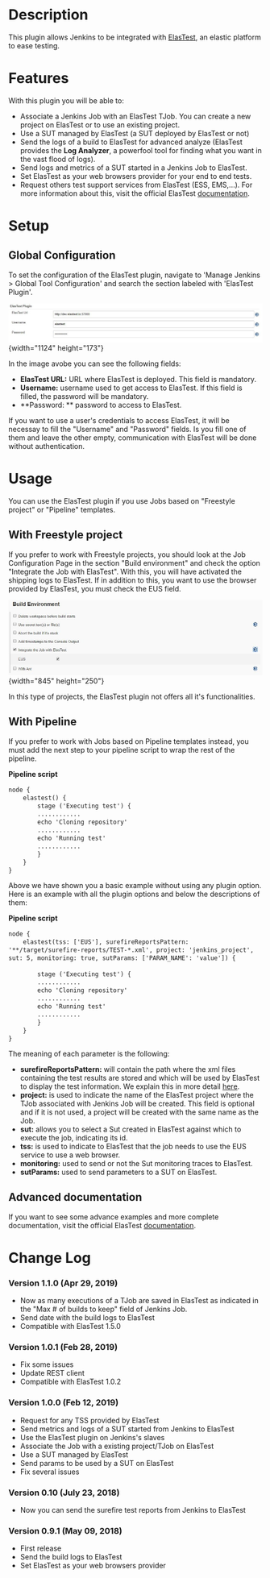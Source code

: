 
# Description

This plugin allows Jenkins to be integrated with
[ElasTest](http://elastest.io/), an elastic platform to ease testing.

# Features

With this plugin you will be able to:

-   Associate a Jenkins Job with an ElasTest TJob. You can create a new
    project on ElasTest or to use an existing project.
-   Use a SUT managed by ElasTest (a SUT deployed by ElasTest or not)
-   Send the logs of a build to ElasTest for advanced analyze (ElasTest
    provides the **Log Analyzer**, a powerfool tool for finding what you
    want in the vast flood of logs).
-   Send logs and metrics of a SUT started in a Jenkins Job to ElasTest.
-   Set ElasTest as your web browsers provider for your end to end
    tests.
-   Request others test support services from ElasTest (ESS, EMS,...).
    For more information about this, visit the official
    ElasTest [documentation](https://elastest.io/docs/jenkins/).

# Setup

## Global Configuration

To set the configuration of the ElasTest plugin, navigate to 'Manage
Jenkins \> Global Tool Configuration' and search the section labeled
with 'ElasTest Plugin'.

![](docs/images/plugin_configuration.jpg){width="1124"
height="173"}

In the image avobe you can see the following fields:

-   **ElasTest URL:** URL where ElasTest is deployed. This field is
    mandatory.
-   **Username:** username used to get access to ElasTest. If this field
    is filled, the password will be mandatory.
-   **Password: ** password to access to ElasTest.

If you want to use a user's credentials to access ElasTest, it will be
necessay to fill the "Username" and "Password" fields. Is you fill one
of them and leave the other empty, communication with ElasTest will be
done without authentication.

# Usage

You can use the ElasTest plugin if you use Jobs based on "Freestyle
project" or "Pipeline" templates.

## With Freestyle project

If you prefer to work with Freestyle projects, you should look at the
Job Configuration Page in the section "Build environment" and check the
option "Integrate the Job with ElasTest". With this, you will have
activated the shipping logs to ElasTest. If in addition to this, you
want to use the browser provided by ElasTest, you must check the EUS
field.

![](docs/images/freestyle_config.jpg){width="845"
height="250"}

In this type of projects, the ElasTest plugin not offers all it's
functionalities.

## With Pipeline

If you prefer to work with Jobs based on Pipeline templates instead, you
must add the next step to your pipeline script to wrap the rest of the
pipeline.

**Pipeline script**

``` syntaxhighlighter-pre
node {
    elastest() {
        stage ('Executing test') {
        ............
        echo 'Cloning repository'
        ............
        echo 'Running test'
        ............
        }
    }
}
```

Above we have shown you a basic example without using any plugin option.
Here is an example with all the plugin options and below the
descriptions of them:

**Pipeline script**

``` syntaxhighlighter-pre
node {
    elastest(tss: ['EUS'], surefireReportsPattern: '**/target/surefire-reports/TEST-*.xml', project: 'jenkins_project', sut: 5, monitoring: true, sutParams: ['PARAM_NAME': 'value']) {

        stage ('Executing test') {
        ............
        echo 'Cloning repository'
        ............
        echo 'Running test'
        ............        
        }
    }
}
```

The meaning of each parameter is the following:

-   **surefireReportsPattern:** will contain the path where the xml
    files containing the test results are stored and which will be used
    by ElasTest to display the test information. We explain this in more
    detail [here](https://elastest.io/docs/testing/unit#xmlAndtestResultsPath).
-   **project:** is used to indicate the name of the ElasTest project
    where the TJob associated with Jenkins Job will be created. This
    field is optional and if it is not used, a project will be created
    with the same name as the Job.
-   **sut:** allows you to select a Sut created in ElasTest against
    which to execute the job, indicating its id.
-   **tss:** is used to indicate to ElasTest that the job needs to use
    the EUS service to use a web browser.
-   **monitoring:** used to send or not the Sut monitoring traces to
    ElasTest.
-   **sutParams:** used to send parameters to a SUT on ElasTest.

## Advanced documentation

If you want to see some advance examples and more complete
documentation, visit the official ElasTest
[documentation](https://elastest.io/docs/jenkins/).

# Change Log

### Version 1.1.0 (Apr 29, 2019)

-   Now as many executions of a TJob are saved in ElasTest as indicated
    in the "Max \# of builds to keep" field of Jenkins Job.
-   Send date with the build logs to ElasTest
-   Compatible with ElasTest 1.5.0

### Version 1.0.1 (Feb 28, 2019)

-   Fix some issues
-   Update REST client
-   Compatible with ElasTest 1.0.2

### Version 1.0.0 (Feb 12, 2019)

-   Request for any TSS provided by ElasTest
-   Send metrics and logs of a SUT started from Jenkins to ElasTest
-   Use the ElasTest plugin on Jenkins's slaves
-   Associate the Job with a existing project/TJob on ElasTest
-   Use a SUT managed by ElasTest
-   Send params to be used by a SUT on ElasTest
-   Fix several issues

### Version 0.10 (July 23, 2018)

-   Now you can send the surefire test reports from Jenkins to ElasTest

### Version 0.9.1 (May 09, 2018)

-   First release
-   Send the build logs to ElasTest
-   Set ElasTest as your web browsers provider
